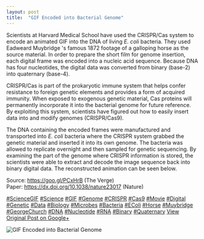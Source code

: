 ```yaml
---
layout: post
title:  "GIF Encoded into Bacterial Genome"
---
```


Scientists at Harvard Medical School have used the CRISPR/Cas system to encode an animated GIF into the DNA of living _E. coli_ bacteria. They used Eadweard Muybridge 's famous 1872 footage of a galloping horse as the source material. In order to prepare the short film for genome insertion, each digital frame was encoded into a nucleic acid sequence. Because DNA has four nucleotides, the digital data was converted from binary (base-2) into quaternary (base-4).  
  
CRISPR/Cas is part of the prokaryotic immune system that helps confer resistance to foreign genetic elements and provides a form of acquired immunity. When exposed to exogenous genetic material, Cas proteins will permanently incorporate it into the bacterial genome for future reference. By exploiting this system, scientists have figured out how to easily insert data into and modify genomes (CRISPR/Cas9).  
  
The DNA containing the encoded frames were manufactured and transported into _E. coli_ bacteria where the CRISPR system grabbed the genetic material and inserted it into its own genome. The bacteria was allowed to replicate overnight and then sampled for genetic sequencing. By examining the part of the genome where CRISPR information is stored, the scientists were able to extract and decode the image sequence back into binary digital data. The reconstructed animation can be seen below.  
  
Source: <https://goo.gl/PCxHrB> (The Verge)  
Paper: <https://dx.doi.org/10.1038/nature23017> (Nature)  
  
[#ScienceGIF](https://plus.google.com/s/%23ScienceGIF/posts) [#Science](https://plus.google.com/s/%23Science/posts) [#GIF](https://plus.google.com/s/%23GIF/posts) [#Genome](https://plus.google.com/s/%23Genome/posts) [#CRISPR](https://plus.google.com/s/%23CRISPR/posts) [#Cas9](https://plus.google.com/s/%23Cas9/posts) [#Movie](https://plus.google.com/s/%23Movie/posts) [#Digital](https://plus.google.com/s/%23Digital/posts) [#Genetic](https://plus.google.com/s/%23Genetic/posts) [#Data](https://plus.google.com/s/%23Data/posts) [#Biology](https://plus.google.com/s/%23Biology/posts) [#Microbes](https://plus.google.com/s/%23Microbes/posts) [#Bacteria](https://plus.google.com/s/%23Bacteria/posts) [#EColi](https://plus.google.com/s/%23EColi/posts) [#Horse](https://plus.google.com/s/%23Horse/posts) [#Muybridge](https://plus.google.com/s/%23Muybridge/posts) [#GeorgeChurch](https://plus.google.com/s/%23GeorgeChurch/posts) [#DNA](https://plus.google.com/s/%23DNA/posts) [#Nucleotide](https://plus.google.com/s/%23Nucleotide/posts) [#RNA](https://plus.google.com/s/%23RNA/posts) [#Binary](https://plus.google.com/s/%23Binary/posts) [#Quaternary](https://plus.google.com/s/%23Quaternary/posts)
[View Original Post on Google+](https://plus.google.com/+ColinSullender/posts/5owG87cnnR3)

![GIF Encoded into Bacterial Genome](/assets/img/2017-07-15-GIF-Encoded-into-Bacterial-Genome.gif)
